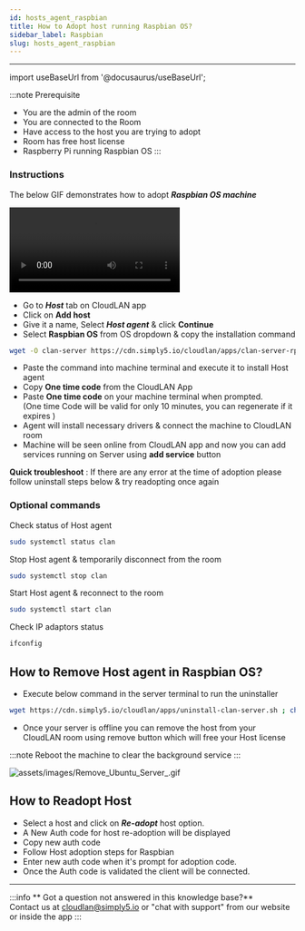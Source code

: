 ```yaml
---
id: hosts_agent_raspbian
title: How to Adopt host running Raspbian OS?
sidebar_label: Raspbian
slug: hosts_agent_raspbian
---
```


---

import useBaseUrl from '@docusaurus/useBaseUrl';

:::note Prerequisite
- You are the admin of the room
- You are connected to the Room
- Have access to the host you are trying to adopt
- Room has free host license
- Raspberry Pi running Raspbian OS
:::

### Instructions

The below GIF demonstrates how to adopt ***Raspbian OS machine*** 

<div className = "iframe_container">
    <video className="responsive-iframe" src={useBaseUrl("videos/howtoRPI.mp4")} title="Connecting to room" autoPlay="true" controls ></video>
</div>


- Go to ***Host*** tab on CloudLAN app
- Click on **Add host**
- Give it a name, Select ***Host agent*** & click **Continue**
- Select **Raspbian OS** from OS dropdown & copy the installation command 

```bash
wget -O clan-server https://cdn.simply5.io/cloudlan/apps/clan-server-rpi ; chmod +x ./clan-server; sudo ./clan-server
```

- Paste the command into machine terminal and execute it to install Host agent
- Copy **One time code** from the CloudLAN App
- Paste **One time code** on your machine terminal when prompted.<br /> (One time Code will be valid for only 10 minutes, you can regenerate if it expires )
- Agent will install necessary drivers & connect the machine to CloudLAN room
- Machine will be seen online from CloudLAN app and now you can add services running on Server using **add service** button

**Quick troubleshoot** : If there are any error at the time of adoption please follow uninstall steps below & try readopting once again 

### Optional commands

Check status of Host agent

```bash
sudo systemctl status clan
```

Stop Host agent & temporarily disconnect from the room 

```bash
sudo systemctl stop clan
```

Start Host agent & reconnect to the room

```bash
sudo systemctl start clan
```

Check IP adaptors status 

```bash
ifconfig
```

## How to Remove Host agent in Raspbian OS?

- Execute below command in the server terminal to run the uninstaller

```bash
wget https://cdn.simply5.io/cloudlan/apps/uninstall-clan-server.sh ; chmod +x ./uninstall-clan-server.sh; sudo ./uninstall-clan-server.sh
```

- Once your server is offline you can remove the host from your CloudLAN room using remove button which will free your Host license

:::note 
Reboot the machine to clear the background service 
:::

![assets/images/Remove_Ubuntu_Server_.gif](assets/images/Remove_Ubuntu_Server_.gif)

## How to Readopt Host

- Select a host and click on ***Re-adopt*** host option.
- A New Auth code for host re-adoption will be displayed 
- Copy new auth code 
- Follow Host adoption steps for Raspbian
- Enter new auth code when it's prompt for adoption code.
- Once the Auth code is validated the client will be connected.


---
:::info
 ** Got a question not answered in this knowledge base?** <br />
 Contact us at [cloudlan@simply5.io](mailto:cloudlan@simply5.io) or "chat with support" from our website or inside the app
:::